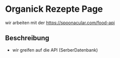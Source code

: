 # Organick Rezepte Page

wir arbeiten mit der https://spoonacular.com/food-api

## Beschreibung

- wir greifen auf die API (SerberDatenbank)
